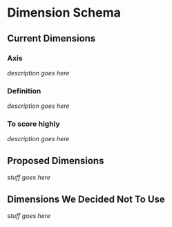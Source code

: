 # Dimension Schema

## Current Dimensions

### Axis

*description goes here*

### Definition

*description goes here*

### To score highly

*description goes here*

## Proposed Dimensions

_stuff goes here_

## Dimensions We Decided Not To Use

_stuff goes here_
